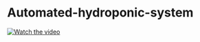 # Automated-hydroponic-system

[![Watch the video](https://img.youtube.com/vi/ltD1d51hOK4/0.jpg)](https://www.youtube.com/watch?v=ltD1d51hOK4)

